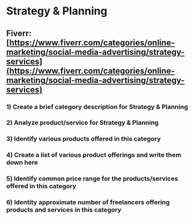 # Strategy & Planning
## Fiverr: [https://www.fiverr.com/categories/online-marketing/social-media-advertising/strategy-services](https://www.fiverr.com/categories/online-marketing/social-media-advertising/strategy-services)
### 1) Create a brief category description for Strategy & Planning
### 2) Analyze product/service for Strategy & Planning
### 3) Identify various products offered in this category
### 4) Create a list of various product offerings and write them down here
### 5) Identify common price range for the products/services offered in this category
### 6) Identity approximate number of freelancers offering products and services in this category
